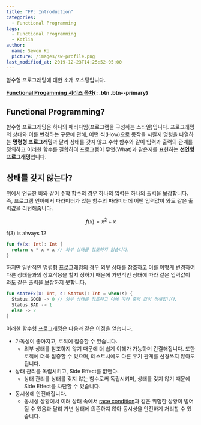 ```yaml
---
title: "FP: Introduction"
categories:
  - Functional Programming
tags:
  - Functional Programming
  - Kotlin
author:
  name: Sewon Ko
  picture: /images/sw-profile.png
last_modified_at: 2019-12-23T14:25:52-05:00
---
```


함수형 프로그래밍에 대한 소개 포스팅입니다.    

**[Functional Progamming 시리즈 목차](https://dream365.github.io/functional%20programming/fp-content/){: .btn .btn--primary}**<br>    

## Functional Programming?
함수형 프로그래밍은 하나의 패러다임(프로그램을 구성하는 스타일)입니다.  <!--more-->
프로그래밍의 상태와 이를 변경하는 구문에 관해, 어떤 식(How)으로 동작을 시킬지 명령을 나열하는 **명령형 프로그래밍**과 달리 상태를 갖지 않고 수학 함수와 같이 입력과 출력의 관계를 정의하고 이러한 함수를 결합하여 프로그램이 무엇(What)과 같은지를 표현하는 **선언형 프로그래밍**입니다.


## 상태를 갖지 않는다?
위에서 언급한 바와 같이 수학 함수의 경우 하나의 입력은 하나의 출력을 보장합니다. 즉, 프로그램 언어에서 파라미터가 있는 함수의 파라미터에 어떤 입력값이 와도 같은 출력값을 리턴해줍니다. 

$$ f(x) = x^2 + x $$ 

f(3) is always 12

```kotlin
fun fx(x: Int): Int {
  return x * x + x // 외부 상태를 참조하지 않습니다.
}
```

하지만 일반적인 명령형 프로그래밍의 경우 외부 상태를 참조하고 이를 어떻게 변경하여 다른 상태들과의 상호작용을 할지 정하기 때문에 가변적인 상태에 따라 같은 입력값이 와도 같은 출력을 보장하지 못합니다.

```kotlin
fun stateFx(x: Int, s: Status): Int = when(s) {
  Status.GOOD -> 0 // 외부 상태를 참조하고 이에 따라 출력 값이 정해집니다.
  Status.BAD -> 1
  else -> 2 
}
```

이러한 함수형 프로그래밍은 다음과 같은 이점을 얻습니다.
* 가독성이 좋아지고, 로직에 집중할 수 있습니다.
  * 외부 상태를 참조하지 않기 때문에 더 쉽게 이해가 가능하며 간결해집니다. 또한 로직에 더욱 집중할 수 있으며, 테스트시에도 다른 유기 관계를 신경쓰지 않아도 됩니다.
* 상태 관리를 독립시키고, Side Effect를 없앤다.
  * 상태 관리를 상태를 갖지 않는 함수로써 독립시키며, 상태를 갖지 않기 때문에 Side Effect를 차단할 수 있습니다.
* 동시성에 안전해집니다.
  * 동시성 상황에서 여러 상태 속에서 [race condition](https://ko.wikipedia.org/wiki/%EA%B2%BD%EC%9F%81_%EC%83%81%ED%83%9C)과 같은 위험한 상황이 벌어질 수 있음과 달리 가변 상태에 의존하지 않아 동시성을 안전하게 처리할 수 있습니다.
